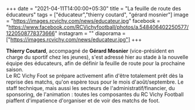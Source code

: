+++
date = "2021-04-11T14:00:00+05:30"
title = "La feuille de route des éducateurs"
tags = ["éducateur","thierry coutard", "gérard mosnier"]
image = "https://images.rcvichy.com/news/educateur.jpg"
facebook = "https://www.facebook.com/RCVichyfootball/photos/a.548406402250577/1220508778373666"
instagram = ""
diaporama = ["https://images.rcvichy.com/news/educateur.jpg"]
+++

**Thierry Coutard**, accompagné de **Gérard Mosnier** (vice-président en charge du sportif chez les jeunes), s'est adressé hier au stade à la nouvelle équipe des éducateurs, afin de définir la feuille de route pour la prochaine saison.  
Le RC Vichy Foot se prépare activement afin d'être totalement prêt dès la reprise des matchs, qu'on espère tous pour le mois d'août/septembre.
Le staff technique, mais aussi les secteurs de l'administratif/financier, du sponsoring, de l'animation : toutes les composantes du RC Vichy Football piaffent d'impatience d'organiser et de voir des matchs de foot.
